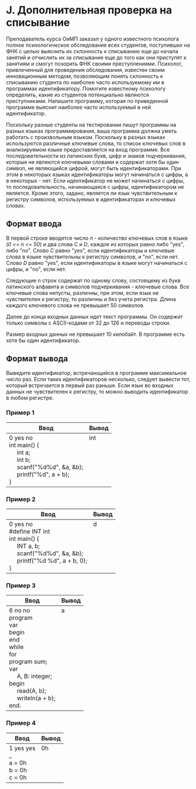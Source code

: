# J. Дополнительная проверка на списывание

Преподаватель курса ОиМП заказал у одного известного психолога полное психологическое обследование всех студентов, поступивших на ФНК с целью выяснить их склонность к списыванию еще до начала занятий и отчислить их за списывание еще до того как они приступят к занятиям и смогут позорить ФНК своими преступлениями. Психолог, привлеченный для проведения обследования, известен своим инновационным методом, позволяющим понять склонность к списыванию студента по наиболее часто используемому им в программах идентификатору. Помогите известному психологу определить, какие из студентов потенциально являются преступниками. Напишите программу, которая по приведенной программе выяснит наиболее часто используемый в ней идентификатор.

Поскольку разные студенты на тестировании пишут программы на разных языках программирования, ваша программа должна уметь работать с произвольным языком. Поскольку в разных языках используются различные ключевые слова, то список ключевых слов в анализируемом языке предоставляется на вход программе. Все последовательности из латинских букв, цифр и знаков подчеркивания, которые не являются ключевыми словами и содержат хотя бы один символ, не являющийся цифрой, могут быть идентификаторами. При этом в некоторых языках идентификаторы могут начинаться с цифры, а в некоторых - нет. Если идентификатор не может начинаться с цифры, то последовательность, начинающаяся с цифры, идентификатором не является. Кроме этого, задано, является ли язык чувствительным к регистру символов, используемых в идентификаторах и ключевых словах.

## Формат ввода
В первой строке вводятся число *n* - количество ключевых слов в языке (*0 <= n <= 50*) и два слова *C* и *D*, каждое из которых равно либо "yes", либо "no". Слово *C* равно "yes", если идентификаторы и ключевые слова в языке чувствительны к регистру символов, и "no", если нет. Слово *D* равно "yes", если идентификаторы в языке могут начинаться с цифры, и "no", если нет.

Следующие *n* строк содержат по одному слову, состоящему из букв латинского алфавита и символов подчеркивания - ключевые слова. Все ключевые слова непусты, различны, при этом, если язык не чувствителен к регистру, то различны и без учета регистра. Длина каждого ключевого слова не превышает 50 символов.

Далее до конца входных данных идет текст программы. Он содержит только символы с ASCII-кодами от 32 до 126 и переводы строки.

Размер входных данных не превышает 10 килобайт. В программе есть хотя бы один идентификатор.

## Формат вывода
Выведите идентификатор, встречающийся в программе максимальное число раз. Если таких идентификаторов несколько, следует вывести тот, который встречается в первый раз раньше. Если язык во входных данных не чувствителен к регистру, то можно выводить идентификатор в любом регистре.

### Пример 1
Ввод | Вывод
---| ---
0 yes no <br> int main() {  <br> &nbsp;&nbsp;&nbsp;&nbsp; int a;  <br> &nbsp;&nbsp;&nbsp;&nbsp; int b; <br> &nbsp;&nbsp;&nbsp;&nbsp;  scanf("%d%d", &a, &b); <br> &nbsp;&nbsp;&nbsp;&nbsp;  printf("%d", a + b); <br> } | int <br><br><br><br><br><br><br>


### Пример 2
Ввод | Вывод
---| ---
0 yes no <br> #define INT int <br> int main() { <br> &nbsp;&nbsp;&nbsp;&nbsp; INT a, b; <br> &nbsp;&nbsp;&nbsp;&nbsp; scanf("%d%d", &a, &b); <br> &nbsp;&nbsp;&nbsp;&nbsp;  printf("%d %d", a + b, 0); <br> } | d <br><br><br><br><br><br><br>


### Пример 3
Ввод | Вывод
---| ---
6 no no <br> program <br> var <br> begin <br> end <br> while <br> for <br> program sum; <br> var <br> &nbsp;&nbsp;&nbsp;&nbsp;  A, B: integer; <br> begin  <br> &nbsp;&nbsp;&nbsp;&nbsp; read(A, b); <br> &nbsp;&nbsp;&nbsp;&nbsp;  writeln(a + b); <br> end. | a <br><br><br><br><br><br><br><br><br><br><br><br><br><br>

### Пример 4
Ввод | Вывод
---| ---
1 yes yes <br> _ <br> a = 0h <br> b = 0h <br> c = 0h | 0h <br><br><br><br><br>
